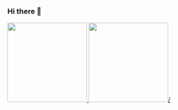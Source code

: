 ### Hi there 👋

<!--
**j0k3rD0ck3r/j0k3rD0ck3r** is a ✨ _special_ ✨ repository because its `README.md` (this file) appears on your GitHub profile.

Here are some ideas to get you started:

- 🔭 I’m currently working on ...
- 🌱 I’m currently learning ...
- 👯 I’m looking to collaborate on ...
- 🤔 I’m looking for help with ...
- 💬 Ask me about ...
- 📫 How to reach me: ...
- 😄 Pronouns: ...
- ⚡ Fun fact: ...
-->

<div>
  <a href="https://beacons.ai/j0k3rD0ck3r">
    <img height="180em" src="https:github-readme-stats.vercel.app/api?username=j0k3rD0ck3r$show_icons=true%theme=dracula&include_all_commits=true&count_private=true"/>
    <img height="180em" src="https:github-readme-stats.vercel.app/api/top-langs/?username=j0k3rD0ck3r&layout=compact&langs_count=16&theme=dracula">/  
